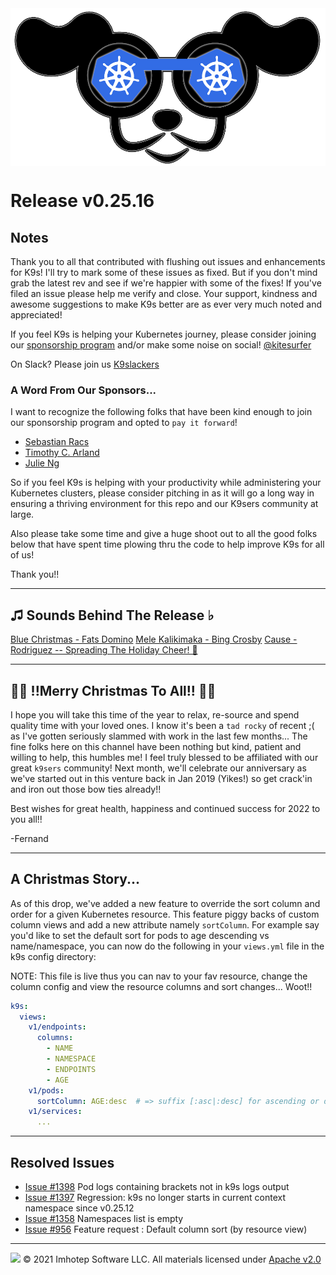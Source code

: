 <img src="https://raw.githubusercontent.com/derailed/k9s/master/assets/k9s.png" align="center" width="800" height="auto"/>

# Release v0.25.16

## Notes

Thank you to all that contributed with flushing out issues and enhancements for K9s! I'll try to mark some of these issues as fixed. But if you don't mind grab the latest rev and see if we're happier with some of the fixes! If you've filed an issue please help me verify and close. Your support, kindness and awesome suggestions to make K9s better are as ever very much noted and appreciated!

If you feel K9s is helping your Kubernetes journey, please consider joining our [sponsorship program](https://github.com/sponsors/derailed) and/or make some noise on social! [@kitesurfer](https://twitter.com/kitesurfer)

On Slack? Please join us [K9slackers](https://join.slack.com/t/k9sers/shared_invite/enQtOTA5MDEyNzI5MTU0LWQ1ZGI3MzliYzZhZWEyNzYxYzA3NjE0YTk1YmFmNzViZjIyNzhkZGI0MmJjYzhlNjdlMGJhYzE2ZGU1NjkyNTM)

### A Word From Our Sponsors...

I want to recognize the following folks that have been kind enough to join our sponsorship program and opted to `pay it forward`!

* [Sebastian Racs](https://github.com/sebracs)
* [Timothy C. Arland](https://github.com/tcarland)
* [Julie Ng](https://github.com/julie-ng)

So if you feel K9s is helping with your productivity while administering your Kubernetes clusters, please consider pitching in as it will go a long way in ensuring a thriving environment for this repo and our K9sers community at large.

Also please take some time and give a huge shoot out to all the good folks below that have spent time plowing thru the code to help improve K9s for all of us!

Thank you!!

---

## ♫ Sounds Behind The Release ♭

[Blue Christmas - Fats Domino](https://www.youtube.com/watch?v=7jeo09zAskc)
[Mele Kalikimaka - Bing Crosby](https://www.youtube.com/watch?v=hEvGKUXW0iI)
[Cause - Rodriguez -- Spreading The Holiday Cheer! 🤨](https://www.youtube.com/watch?v=oKFkc19T3Dk)

---

## 🎅🎄 !!Merry Christmas To All!! 🎄🎅

I hope you will take this time of the year to relax, re-source and spend quality time with your loved ones. I know it's been a `tad rocky` of recent ;( as I've gotten seriously slammed with work in the last few months...
The fine folks here on this channel have been nothing but kind, patient and willing to help, this humbles me! I feel truly blessed to be affiliated with our great `k9sers` community!
Next month, we'll celebrate our anniversary as we've started out in this venture back in Jan 2019 (Yikes!) so get crack'in and iron out those bow ties already!!

Best wishes for great health, happiness and continued success for 2022 to you all!!

-Fernand

---

## A Christmas Story...

As of this drop, we've added a new feature to override the sort column and order for a given Kubernetes resource. This feature piggy backs of custom column views and add a new attribute namely `sortColumn`. For example say you'd like to set the default sort for pods to age descending vs name/namespace, you can now do the following in your `views.yml` file in the k9s config directory:

NOTE: This file is live thus you can nav to your fav resource, change the column config and view the resource columns and sort changes... Woot!!

```yaml
k9s:
  views:
    v1/endpoints:
      columns:
        - NAME
        - NAMESPACE
        - ENDPOINTS
        - AGE
    v1/pods:
      sortColumn: AGE:desc  # => suffix [:asc|:desc] for ascending or descending order.
    v1/services:
      ...
```

---

## Resolved Issues

* [Issue #1398](https://github.com/derailed/k9s/issues/1398) Pod logs containing brackets not in k9s logs output
* [Issue #1397](https://github.com/derailed/k9s/issues/1397) Regression: k9s no longer starts in current context namespace since v0.25.12
* [Issue #1358](https://github.com/derailed/k9s/issues/1358) Namespaces list is empty
* [Issue #956](https://github.com/derailed/k9s/issues/956) Feature request : Default column sort (by resource view)

---

<img src="https://raw.githubusercontent.com/derailed/k9s/master/assets/imhotep_logo.png" width="32" height="auto"/> © 2021 Imhotep Software LLC. All materials licensed under [Apache v2.0](http://www.apache.org/licenses/LICENSE-2.0)
